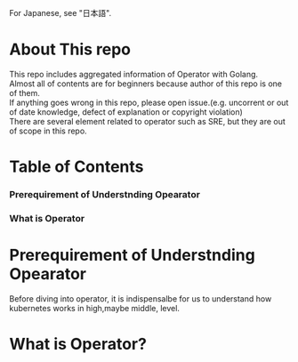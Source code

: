 For Japanese, see "日本語".

# About This repo
This repo includes aggregated information of Operator with Golang.  
Almost all of contents are for beginners because author of this repo is one of them.  
If anything goes wrong in this repo, please open issue.(e.g. uncorrent or out of date knowledge, defect of explanation or copyright violation)  
There are several element related to operator such as SRE, but they are out of scope in this repo.  

# Table of Contents
### Prerequirement of Understnding Opearator  
### What is Operator  
# Prerequirement of Understnding Opearator
Before diving into operator, it is indispensalbe for us to understand how kubernetes works in high,maybe middle, level.  

# What is Operator?
  
